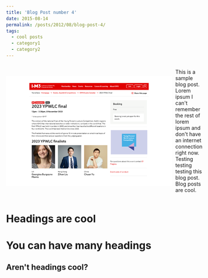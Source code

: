 ```yaml
---
title: 'Blog Post number 4'
date: 2015-08-14
permalink: /posts/2012/08/blog-post-4/
tags:
  - cool posts
  - category1
  - category2
---
```

<div style="display: flex; align-items: center;">
    <img src="/images/2023 YPWLC final.jpg" alt="描述文字" width="90%"  style="margin-right: 10px;">
    <p>
        This is a sample blog post. Lorem ipsum I can't remember the rest of lorem ipsum and don't have an internet connection right now. Testing testing testing this blog post. Blog posts are cool.
    </p>
</div>


Headings are cool
======

You can have many headings
======

Aren't headings cool?
------
